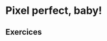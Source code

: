 # Pixel perfect, baby!
## Exercices

[//]: # ([^1]: ***Based on:***)

[//]: # (* [Figma]&#40;https://www.figma.com/file/0O0tU0ZVFisqXcPLAt4COv/Exercise?type=design&node-id=1-2&mode=design&#41;)

[//]: # (* [BeCode repository]&#40;https://github.com/Junior-dev-Track/13-CSS-basics/blob/master/04.CSS-pixel-perfect-1.md&#41;)
